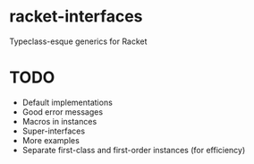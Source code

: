 racket-interfaces
=================

Typeclass-esque generics for Racket

TODO
====

* Default implementations
* Good error messages
* Macros in instances
* Super-interfaces
* More examples
* Separate first-class and first-order instances (for efficiency)
